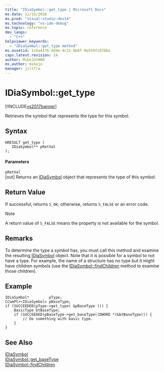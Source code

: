 ```yaml
---
title: "IDiaSymbol::get_type | Microsoft Docs"
ms.date: 11/15/2016
ms.prod: "visual-studio-dev14"
ms.technology: "vs-ide-debug"
ms.topic: reference
dev_langs: 
  - "C++"
helpviewer_keywords: 
  - "IDiaSymbol::get_type method"
ms.assetid: 1c6a4176-dd4e-4c22-8b8f-0e559fc078ba
caps.latest.revision: 14
author: MikeJo5000
ms.author: mikejo
manager: jillfra
---
```

# IDiaSymbol::get_type
[!INCLUDE[vs2017banner](../../includes/vs2017banner.md)]

Retrieves the symbol that represents the type for this symbol.  
  
## Syntax  
  
```cpp#  
HRESULT get_type (   
   IDiaSymbol** pRetVal  
);  
```  
  
#### Parameters  
 `pRetVal`  
 [out] Returns an [IDiaSymbol](../../debugger/debug-interface-access/idiasymbol.md) object that represents the type of this symbol.  
  
## Return Value  
 If successful, returns `S_OK`; otherwise, returns `S_FALSE` or an error code.  
  
> [!NOTE]
> A return value of `S_FALSE` means the property is not available for the symbol.  
  
## Remarks  
 To determine the type a symbol has, you must call this method and examine the resulting [IDiaSymbol](../../debugger/debug-interface-access/idiasymbol.md) object. Note that it is possible for a symbol to not have a type. For example, the name of a structure has no type but it might have children symbols (use the [IDiaSymbol::findChildren](../../debugger/debug-interface-access/idiasymbol-findchildren.md) method to examine those children).  
  
## Example  
  
```cpp#  
IDiaSymbol*         pType;  
CComPtr<IDiaSymbol> pBaseType;  
if (SUCCEEDED(pType->get_type( &pBaseType ))) {  
    BasicType btBaseType;  
    if (SUCCEEDED(pBaseType->get_baseType((DWORD *)&btBaseType))) {  
        // Do something with basic type.  
    }  
}  
```  
  
## See Also  
 [IDiaSymbol](../../debugger/debug-interface-access/idiasymbol.md)   
 [IDiaSymbol::get_baseType](../../debugger/debug-interface-access/idiasymbol-get-basetype.md)   
 [IDiaSymbol::findChildren](../../debugger/debug-interface-access/idiasymbol-findchildren.md)
